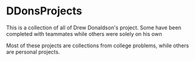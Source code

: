 # DDonsProjects
This is a collection of all of Drew Donaldson's project. Some have been completed with teammates while others were solely on his own

Most of these projects are collections from college problems, while others are personal projects.
